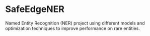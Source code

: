 # SafeEdgeNER
Named Entity Recognition (NER)  project using different models and optimization techniques to improve performance on rare entities. 
